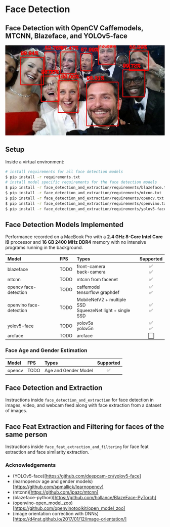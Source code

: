 # Face Detection

## Face Detection with OpenCV Caffemodels, MTCNN, Blazeface, and YOLOv5-face

<img src="readme_img/detected_faces.jpg" />

## Setup

Inside a virtual environment:

```bash
# install requirements for all face detection models
$ pip install -r requirements.txt
# install model specific requirements for the face detection models
$ pip install -r face_detection_and_extraction/requirements/blazeface.txt
$ pip install -r face_detection_and_extraction/requirements/mtcnn.txt
$ pip install -r face_detection_and_extraction/requirements/opencv.txt
$ pip install -r face_detection_and_extraction/requirements/openvino.txt
$ pip install -r face_detection_and_extraction/requirements/yolov5-face.txt
```

## Face Detection Models Implemented

Performance recorded on a MacBook Pro with a **2.4 GHz 8-Core Intel Core i9** processor and **16 GB 2400 MHz DDR4** memory with no intensive programs running in the background.

| Model                   | FPS  | Types                                                          |                  Supported                  |
| :---------------------- | :--- | :------------------------------------------------------------- | :-----------------------------------------: |
| blazeface               | TODO | front-camera <br/> back-camera                                 | :white_check_mark: <br/> :white_check_mark: |
| mtcnn                   | TODO | mtcnn from facenet                                             |              :white_check_mark:             |
| opencv face-detection   | TODO | caffemodel <br/> tensorflow graphdef                           | :white_check_mark: <br/> :white_check_mark: |
| openvino face-detection | TODO | MobileNetV2 + multiple SSD <br/> SqueezeNet light + single SSD | :white_check_mark: <br/> :white_check_mark: |
| yolov5-face             | TODO | yolov5s <br/> yolov5n                                          | :white_check_mark: <br/> :white_check_mark: |
| arcface                 | TODO | arcface                                                        |             :white_large_square:            |

### Face Age and Gender Estimation

| Model  | FPS  | Types                |      Supported     |
| :----- | :--- | :------------------- | :----------------: |
| opencv | TODO | Age and Gender Model | :white_check_mark: |

## Face Detection and Extraction

Instructions inside `face_detection_and_extraction` for face detection in images, video, and webcam feed along with face extraction from a dataset of images.

## Face Feat Extraction and Filtering for faces of the same person

Instructions inside `face_feat_extraction_and_filtering` for face feat extraction and face similarity extraction.

### Acknowledgements

-   (YOLOv5-face)[https://github.com/deepcam-cn/yolov5-face]
-   (learnopencv age and gender models)[https://github.com/spmallick/learnopencv]
-   (mtcnn)[https://github.com/ipazc/mtcnn]
-   (blazeface-python)[https://github.com/hollance/BlazeFace-PyTorch]
-   (openvino-open_model_zoo)[https://github.com/openvinotoolkit/open_model_zoo]
-   (image orientation correction with DNNs)[https://d4nst.github.io/2017/01/12/image-orientation/]
